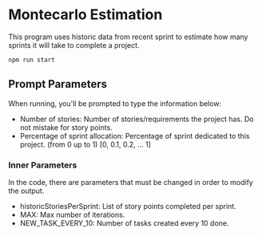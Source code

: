 # Montecarlo Estimation

This program uses historic data from recent sprint to estimate how many sprints it will take to complete a project.

~~~
npm run start
~~~

## Prompt Parameters
When running, you'll be prompted to type the information below:

- Number of stories: Number of stories/requirements the project has. Do not mistake for story points.
- Percentage of sprint allocation: Percentage of sprint dedicated to this project. (from 0 up to 1) [0, 0.1, 0.2, ... 1]

### Inner Parameters
In the code, there are parameters that must be changed in order to modify the output.

- historicStoriesPerSprint: List of story points completed per sprint.
- MAX: Max number of iterations.
- NEW_TASK_EVERY_10: Number of tasks created every 10 done.